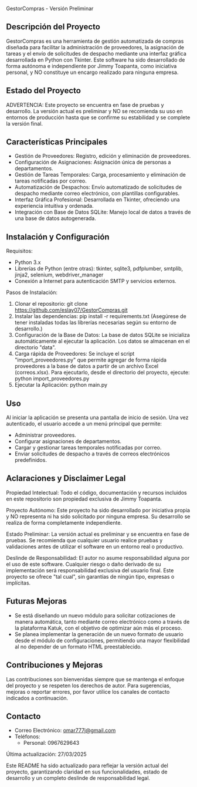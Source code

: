 GestorCompras - Versión Preliminar

Descripción del Proyecto
-------------------------
GestorCompras es una herramienta de gestión automatizada de compras diseñada para facilitar la administración de proveedores, la asignación de tareas y el envío de solicitudes de despacho mediante una interfaz gráfica desarrollada en Python con Tkinter. Este software ha sido desarrollado de forma autónoma e independiente por Jimmy Toapanta, como iniciativa personal, y NO constituye un encargo realizado para ninguna empresa.

Estado del Proyecto
-------------------
ADVERTENCIA:
Este proyecto se encuentra en fase de pruebas y desarrollo. La versión actual es preliminar y NO se recomienda su uso en entornos de producción hasta que se confirme su estabilidad y se complete la versión final.

Características Principales
----------------------------
- Gestión de Proveedores: Registro, edición y eliminación de proveedores.
- Configuración de Asignaciones: Asignación única de personas a departamentos.
- Gestión de Tareas Temporales: Carga, procesamiento y eliminación de tareas notificadas por correo.
- Automatización de Despachos: Envío automatizado de solicitudes de despacho mediante correo electrónico, con plantillas configurables.
- Interfaz Gráfica Profesional: Desarrollada en Tkinter, ofreciendo una experiencia intuitiva y ordenada.
- Integración con Base de Datos SQLite: Manejo local de datos a través de una base de datos autogenerada.

Instalación y Configuración
---------------------------
Requisitos:
  - Python 3.x
  - Librerías de Python (entre otras): tkinter, sqlite3, pdfplumber, smtplib, jinja2, selenium, webdriver_manager
  - Conexión a Internet para autenticación SMTP y servicios externos.

Pasos de Instalación:
  1. Clonar el repositorio:
       git clone https://github.com/eslay07/GestorCompras.git
  2. Instalar las dependencias:
       pip install -r requirements.txt
     (Asegúrese de tener instaladas todas las librerías necesarias según su entorno de desarrollo.)
  3. Configuración de la Base de Datos:
     La base de datos SQLite se inicializa automáticamente al ejecutar la aplicación. Los datos se almacenan en el directorio "data".
  4. Carga rápida de Proveedores:
     Se incluye el script "import_proveedores.py" que permite agregar de forma rápida proveedores a la base de datos a partir de un archivo Excel (correos.xlsx). Para ejecutarlo, desde el directorio del proyecto, ejecute:
       python import_proveedores.py
  5. Ejecutar la Aplicación:
       python main.py

Uso
---
Al iniciar la aplicación se presenta una pantalla de inicio de sesión. Una vez autenticado, el usuario accede a un menú principal que permite:
  - Administrar proveedores.
  - Configurar asignaciones de departamentos.
  - Cargar y gestionar tareas temporales notificadas por correo.
  - Enviar solicitudes de despacho a través de correos electrónicos predefinidos.

Aclaraciones y Disclaimer Legal
---------------------------------
Propiedad Intelectual:
  Todo el código, documentación y recursos incluidos en este repositorio son propiedad exclusiva de Jimmy Toapanta.

Proyecto Autónomo:
  Este proyecto ha sido desarrollado por iniciativa propia y NO representa ni ha sido solicitado por ninguna empresa. Su desarrollo se realiza de forma completamente independiente.

Estado Preliminar:
  La versión actual es preliminar y se encuentra en fase de pruebas. Se recomienda que cualquier usuario realice pruebas y validaciones antes de utilizar el software en un entorno real o productivo.

Deslinde de Responsabilidad:
  El autor no asume responsabilidad alguna por el uso de este software. Cualquier riesgo o daño derivado de su implementación será responsabilidad exclusiva del usuario final. Este proyecto se ofrece "tal cual", sin garantías de ningún tipo, expresas o implícitas.

Futuras Mejoras
---------------
- Se está diseñando un nuevo módulo para solicitar cotizaciones de manera automática, tanto mediante correo electrónico como a través de la plataforma Katuk, con el objetivo de optimizar aún más el proceso.
- Se planea implementar la generación de un nuevo formato de usuario desde el módulo de configuraciones, permitiendo una mayor flexibilidad al no depender de un formato HTML preestablecido.

Contribuciones y Mejoras
------------------------
Las contribuciones son bienvenidas siempre que se mantenga el enfoque del proyecto y se respeten los derechos de autor. Para sugerencias, mejoras o reportar errores, por favor utilice los canales de contacto indicados a continuación.

Contacto
--------
- Correo Electrónico: omar777j@gmail.com
- Teléfonos:
    - Personal: 0967629643

Última actualización: 27/03/2025

Este README ha sido actualizado para reflejar la versión actual del proyecto, garantizando claridad en sus funcionalidades, estado de desarrollo y un completo deslinde de responsabilidad legal.
